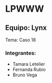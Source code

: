 # LPWWW

## Equipo: Lynx
Tema: Caso 18

### Integrantes:

* Tamara Letelier
* Fernanda Rubio
* Bruno Vega